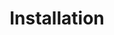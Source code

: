 ---
title: Installation
description: >-
  Learn how to install and get started with Arm MLIA.
permalink: /mlia/installation/
jumbotron:
  title: Install Arm MLIA
  description: ""
  image: /assets/images/content/ml-banner.jpg
flow:
  - row: container_row
    sections:
      - format: text
        text_content:
          text: |-
           Arm MLIA can be installed with pip using the following command:
           ```bash
            pip install mlia
           ```

           For further information on installation, refer to the documentation on the [pypi.org homepage](https://pypi.org/project/mlia/) for Arm MLIA. It's also possible to install Arm MLIA from source code directly. To explore that option and the code, head over to the [git repository](https://review.mlplatform.org/admin/repos/ml/mlia).
---